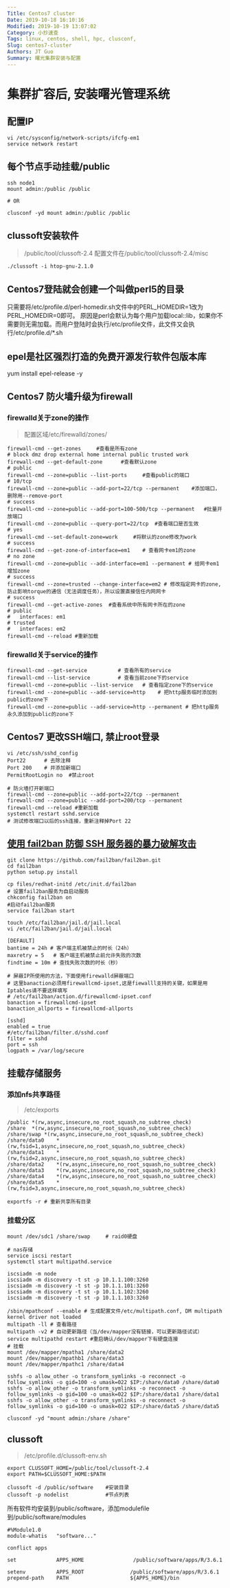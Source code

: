 ```yaml
---
Title: Centos7 cluster
Date: 2019-10-18 16:10:16
Modified: 2019-10-19 13:07:02
Category: 小抄速查
Tags: linux, centos, shell, hpc, clusconf,
Slug: centos7-cluster
Authors: JT Guo
Summary: 曙光集群安装与配置
---
```


# 集群扩容后, 安装曙光管理系统

## 配置IP

```shell
vi /etc/sysconfig/network-scripts/ifcfg-em1
service network restart
```

## 每个节点手动挂载/public

```shell
ssh node1
mount admin:/public /public

# OR

clusconf -yd mount admin:/public /public
```

## clussoft安装软件

> /public/tool/clussoft-2.4
配置文件在/public/tool/clussoft-2.4/misc

```shell
./clussoft -i htop-gnu-2.1.0
```

## Centos7登陆就会创建一个叫做perl5的目录

只需要将/etc/profile.d/perl-homedir.sh文件中的PERL_HOMEDIR=1改为PERL_HOMEDIR=0即可。
原因是perl会默认为每个用户加载local::lib，如果你不需要则无需加载。而用户登陆时会执行/etc/profile文件，此文件又会执行/etc/profile.d/*.sh

## epel是社区强烈打造的免费开源发行软件包版本库

yum install epel-release -y

## Centos7 防火墙升级为firewall

### firewalld关于zone的操作

> 配置区域/etc/firewalld/zones/

```shell
firewall-cmd --get-zones     #查看是所有zone
# block dmz drop external home internal public trusted work
firewall-cmd --get-default-zone      #查看默认zone
# public
firewall-cmd --zone=public --list-ports     #查看public的端口
# 10/tcp
firewall-cmd --zone=public --add-port=22/tcp --permanent    #添加端口，删除用--remove-port
# success
firewall-cmd --zone=public --add-port=100-500/tcp --permanent   #批量开放端口
firewall-cmd --zone=public --query-port=22/tcp  #查看端口是否生效
# yes
firewall-cmd --set-default-zone=work     #将默认的zone修改为work
# success
firewall-cmd --get-zone-of-interface=em1    # 查看网卡em1的zone
# no zone
firewall-cmd --zone=public --add-interface=em1 --permanent # 给网卡em1增加zone
# success
firewall-cmd --zone=trusted --change-interface=em2 # 修改指定网卡的zone, 防止影响torque的通信（无法调度任务），所以设置直接信任内网网卡
# success
firewall-cmd --get-active-zones  #查看系统中所有网卡所在的zone
# public
#   interfaces: em1
# trusted
#   interfaces: em2
firewall-cmd --reload #重新加载
```

### firewalld关于service的操作

```shell
firewall-cmd --get-service          # 查看所有的service
firewall-cmd --list-service         # 查看当前zone下的service
firewall-cmd --zone=public --list-service   # 查看指定zone下的service
firewall-cmd --zone=public --add-service=http    # 把http服务临时添加到public的zone下
firewall-cmd --zone=public --add-service=http --permanent # 把http服务永久添加到public的zone下
```

## Centos7 更改SSH端口, 禁止root登录

```shell
vi /etc/ssh/sshd_config
Port22      # 去除注释
Port 200    # 并添加新端口
PermitRootLogin no  #禁止root

# 防火墙打开新端口
firewall-cmd --zone=public --add-port=22/tcp --permanent
firewall-cmd --zone=public --add-port=200/tcp --permanent
firewall-cmd --reload #重新加载
systemctl restart sshd.service
# 测试修改端口以后的ssh连接，重新注释掉Port 22
```

## [使用 fail2ban 防御 SSH 服务器的暴力破解攻击](fail2ban)

```shell
git clone https://github.com/fail2ban/fail2ban.git
cd fail2ban
python setup.py install

cp files/redhat-initd /etc/init.d/fail2ban
# 设置fail2ban服务为自启动服务
chkconfig fail2ban on
#启动fail2ban服务
service fail2ban start
```

```text
touch /etc/fail2ban/jail.d/jail.local
vi /etc/fail2ban/jail.d/jail.local

[DEFAULT]
bantime = 24h # 客户端主机被禁止的时长（24h）
maxretry = 5   # 客户端主机被禁止前允许失败的次数
findtime = 10m # 查找失败次数的时长（秒）

# 屏蔽IP所使用的方法，下面使用firewalld屏蔽端口
# 这里banaction必须用firewallcmd-ipset,这是fiewalll支持的关键，如果是用Iptables请不要这样填写
# /etc/fail2ban/action.d/firewallcmd-ipset.conf
banaction = firewallcmd-ipset
banaction_allports = firewallcmd-allports

[sshd]
enabled = true
#/etc/fail2ban/filter.d/sshd.conf
filter = sshd
port = ssh
logpath = /var/log/secure
```

## 挂载存储服务

### 添加nfs共享路径

> /etc/exports

```shell
/public *(rw,async,insecure,no_root_squash,no_subtree_check)
/share  *(rw,async,insecure,no_root_squash,no_subtree_check)
/share/swap *(rw,async,insecure,no_root_squash,no_subtree_check)
/share/data0    *(rw,fsid=1,async,insecure,no_root_squash,no_subtree_check)
/share/data1    *(rw,fsid=2,async,insecure,no_root_squash,no_subtree_check)
/share/data2    *(rw,async,insecure,no_root_squash,no_subtree_check)
/share/data3    *(rw,async,insecure,no_root_squash,no_subtree_check)
/share/data4    *(rw,async,insecure,no_root_squash,no_subtree_check)
/share/data5    *(rw,fsid=3,async,insecure,no_root_squash,no_subtree_check)

exportfs -r # 重新共享所有目录
```

### 挂载分区

```shell
mount /dev/sdc1 /share/swap     # raid0硬盘

# nas存储
service iscsi restart
systemctl start multipathd.service

iscsiadm -m node
iscsiadm -m discovery -t st -p 10.1.1.100:3260
iscsiadm -m discovery -t st -p 10.1.1.101:3260
iscsiadm -m discovery -t st -p 10.1.1.102:3260
iscsiadm -m discovery -t st -p 10.1.1.103:3260

/sbin/mpathconf --enable # 生成配置文件/etc/multipath.conf, DM multipath kernel driver not loaded
multipath -ll # 查看路径
multipath -v2 # 自动更新路径（当/dev/mapper没有链接，可以更新路径试试）
service multipathd restart #重启确认/dev/mapper下有硬盘连接
# 挂载
mount /dev/mapper/mpatha1 /share/data2
mount /dev/mapper/mpathb1 /share/data3
mount /dev/mapper/mpathc1 /share/data4

sshfs -o allow_other -o transform_symlinks -o reconnect -o follow_symlinks -o gid=100 -o umask=022 $IP:/share/data0 /share/data0
sshfs -o allow_other -o transform_symlinks -o reconnect -o follow_symlinks -o gid=100 -o umask=022 $IP:/share/data1 /share/data1
sshfs -o allow_other -o transform_symlinks -o reconnect -o follow_symlinks -o gid=100 -o umask=022 $IP:/share/data5 /share/data5

clusconf -yd "mount admin:/share /share"
```

## clussoft

> /etc/profile.d/clussoft-env.sh

```text
export CLUSSOFT_HOME=/public/tool/clussoft-2.4
export PATH=$CLUSSOFT_HOME:$PATH
```

```shel
clussoft -d /public/software    #安装目录
clussoft -p nodelist            #节点列表
```

所有软件均安装到/public/software，添加modulefile到/public/software/modules

```text
#%Module1.0
module-whatis   "software..."

conflict apps

set             APPS_HOME                /public/software/apps/R/3.6.1

setenv          APPS_ROOT               /public/software/apps/R/3.6.1
prepend-path    PATH                    ${APPS_HOME}/bin
```
